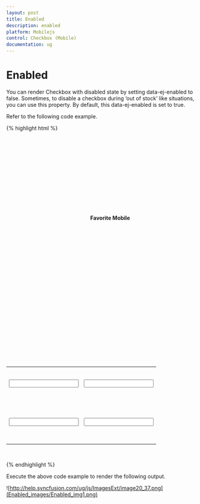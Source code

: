 ```yaml
---
layout: post
title: Enabled
description: enabled
platform: Mobilejs
control: Checkbox (Mobile)
documentation: ug
---
```


# Enabled

You can render Checkbox with disabled state by setting data-ej-enabled to false. Sometimes, to disable a checkbox during ‘out of stock’ like situations, you can use this property. By default, this data-ej-enabled is set to true.

Refer to the following code example.

{% highlight html %}



    <div data-role="ejmheader" data-ej-title="CheckBox"></div>

    <div align="center" style="padding-top:100px">

        <div>

            <b> Favorite Mobile</b>

        </div>

        <br />

        <table border="0" cellpadding="6">

            <tr>

                <td width="100px">

                    <input id="apple" name="chkbox" data-role="ejmcheckbox" data-ej-text="Apple" data-ej-enabled="false" />

                </td>



                <td width="100px">

                    <input id="android" name="chkbox" data-role="ejmcheckbox" data-ej-text="Android" data-ej-enabled="false" />

                </td>

            </tr>

            <tr>

                <td width="100px">

                    <input id="windows" name="chkbox" data-role="ejmcheckbox" data-ej-text="Windows" />

                </td>



                <td width="100px">

                    <input id="Bberry" name="chkbox" data-role="ejmcheckbox" data-ej-text="BlackBerry" />

                </td>

            </tr>

        </table>

    </div>





{% endhighlight %}

Execute the above code example to render the following output.

![http://help.syncfusion.com/ug/js/ImagesExt/image20_37.png](Enabled_images/Enabled_img1.png)




